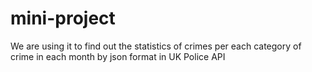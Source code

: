 # mini-project
We are using it to find out the statistics of crimes per each category of crime in each month by json format in UK Police API
